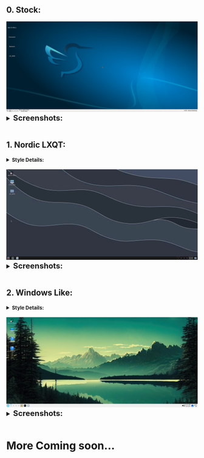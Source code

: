 ## 0. Stock:

<center><img src="images/lxqt/look_0/desktop.png"></center>

<details style ="font-size: larger">
<summary><b style ="font-size: larger">Screenshots: </b></summary>

|Apps|Start Menu|
|--|--|
|![img](images/lxqt/look_0/apps.png)|![img](images/lxqt/look_0/start-menu.png)|

</details>
<br>

## 1. Nordic LXQT:

<details>
<summary><b style ="font-size: small">Style Details: </summary>
Theme Used: 
<br>

- GTK Theme:- [Nordic-darker](https://www.gnome-look.org/p/1267246)
- Openbox Theme:- [Nord-Openbox](https://gitlab.com/the-zero885/nord-openbox-theme)
- Kvantum:- [Nord-Kvantum](https://store.kde.org/p/1533594)

Icon Used:
<br>

- Icons:- [Nordzy](https://store.kde.org/p/1686927)
- Cursor Theme:- [Nordic-cursors](https://www.gnome-look.org/p/1662218/)

</b>
</details>
<br>

<center><img src="images/lxqt/look_1/desktop.png"></center>

<details style ="font-size: larger">
<summary><b style ="font-size: larger">Screenshots: </b></summary>

|Apps|Start Menu|
|--|--|
|![img](images/lxqt/look_1/apps.png)|![img](images/lxqt/look_1/start-menu.png)|

</details>

<br>

## 2. Windows Like:

<details>
<summary><b style ="font-size: small">Style Details: </summary>
Theme Used: 
<br>

- GTK Theme:- [Redstone](https://www.gnome-look.org/p/1013482)
- Openbox Theme:- [Win10](https://www.box-look.org/p/1319225)
- Kvantum:- [Win10OS-kde](https://github.com/yeyushengfan258/Win10OS-kde)

Icon Used:
<br>

- Icons:- [Reversal](https://www.gnome-look.org/p/1340791)
- Cursor Theme:- [Vimix](https://www.gnome-look.org/p/1358330)

</b>
</details>
<br>

<center><img src="images/lxqt/look_2/desktop.png"></center>

<details style ="font-size: larger">
<summary><b style ="font-size: larger">Screenshots: </b></summary>

|Apps|Start Menu|
|--|--|
|![img](images/lxqt/look_2/apps.png)|![img](images/lxqt/look_2/start-menu.png)|

</details>

<br>

# More Coming soon...